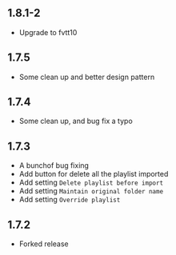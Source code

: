 ## 1.8.1-2

- Upgrade to fvtt10

## 1.7.5

- Some clean up and better design pattern

## 1.7.4

- Some clean up, and bug fix a typo

## 1.7.3

- A bunchof bug fixing
- Add button for delete all the playlist imported
- Add setting `Delete playlist before import`
- Add setting `Maintain original folder name`
- Add setting `Override playlist`

## 1.7.2

- Forked release